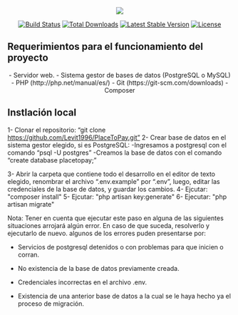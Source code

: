 <p align="center"><img src="https://laravel.com/assets/img/components/logo-laravel.svg"></p>

<p align="center">
<a href="https://travis-ci.org/laravel/framework"><img src="https://travis-ci.org/laravel/framework.svg" alt="Build Status"></a>
<a href="https://packagist.org/packages/laravel/framework"><img src="https://poser.pugx.org/laravel/framework/d/total.svg" alt="Total Downloads"></a>
<a href="https://packagist.org/packages/laravel/framework"><img src="https://poser.pugx.org/laravel/framework/v/stable.svg" alt="Latest Stable Version"></a>
<a href="https://packagist.org/packages/laravel/framework"><img src="https://poser.pugx.org/laravel/framework/license.svg" alt="License"></a>
</p>


## Requerimientos para el funcionamiento del proyecto
<p align="center">
- Servidor web.
- Sistema gestor de bases de datos (PostgreSQL o MySQL)    
- PHP (http://php.net/manual/es/)
- Git (https://git-scm.com/downloads)
- Composer
    
## Instlación local 

1- Clonar el repositorio: “git clone https://github.com/Levit1996/PlaceToPay.git”
2- Crear base de datos en el sistema gestor elegido, si es PostgreSQL:
           -Ingresamos a postgresql con el comando “psql -U postgres” 
           -Creamos la base de datos con el comando “create database placetopay;” 
           
3- Abrir la carpeta que contiene todo el desarrollo en el editor de texto elegido, renombrar el archivo “.env.example” por “.env”, luego, editar las credenciales de la base de datos, y guardar los cambios.
4- Ejcutar: "composer install"
5- Ejcutar: "php artisan key:generate"
6- Ejecutar: "php artisan migrate"

Nota: Tener en cuenta que ejecutar este paso en alguna de las siguientes situaciones arrojará algún error. En caso de que suceda, resolverlo y ejecutarlo de nuevo. algunos de los errores puden presentarse por:  

- Servicios de postgresql detenidos o con problemas para que inicien o corran. 

- No existencia de la base de datos previamente creada. 

- Credenciales incorrectas en el archivo .env. 

- Existencia de una anterior base de datos a la cual se le haya hecho ya el proceso de migración. 
    
</p>







